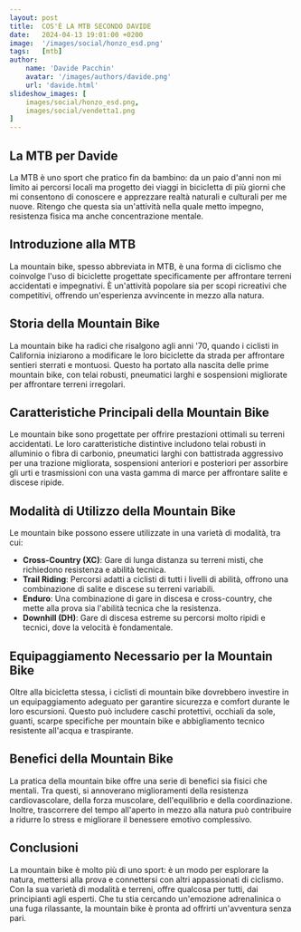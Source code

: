 ```yaml
---
layout: post
title:  COS'È LA MTB SECONDO DAVIDE
date:   2024-04-13 19:01:00 +0200
image:  '/images/social/honzo_esd.png'
tags:   [mtb]
author:
    name: 'Davide Pacchin'
    avatar: '/images/authors/davide.png'
    url: 'davide.html'
slideshow_images: [
    images/social/honzo_esd.png,
    images/social/vendetta1.png
]
---
```


## La MTB per Davide

La MTB è uno sport che pratico fin da bambino: da un paio d'anni non mi limito ai percorsi locali ma progetto dei viaggi in bicicletta di più giorni che mi consentono di conoscere e apprezzare realtà naturali e culturali per me nuove. Ritengo che questa sia un'attività nella quale metto impegno, resistenza fisica ma anche concentrazione mentale.

## Introduzione alla MTB

La mountain bike, spesso abbreviata in MTB, è una forma di ciclismo che coinvolge l'uso di biciclette progettate specificamente per affrontare terreni accidentati e impegnativi. È un'attività popolare sia per scopi ricreativi che competitivi, offrendo un'esperienza avvincente in mezzo alla natura.

## Storia della Mountain Bike

La mountain bike ha radici che risalgono agli anni '70, quando i ciclisti in California iniziarono a modificare le loro biciclette da strada per affrontare sentieri sterrati e montuosi. Questo ha portato alla nascita delle prime mountain bike, con telai robusti, pneumatici larghi e sospensioni migliorate per affrontare terreni irregolari.

## Caratteristiche Principali della Mountain Bike

Le mountain bike sono progettate per offrire prestazioni ottimali su terreni accidentati. Le loro caratteristiche distintive includono telai robusti in alluminio o fibra di carbonio, pneumatici larghi con battistrada aggressivo per una trazione migliorata, sospensioni anteriori e posteriori per assorbire gli urti e trasmissioni con una vasta gamma di marce per affrontare salite e discese ripide.

## Modalità di Utilizzo della Mountain Bike

Le mountain bike possono essere utilizzate in una varietà di modalità, tra cui:

- **Cross-Country (XC)**: Gare di lunga distanza su terreni misti, che richiedono resistenza e abilità tecnica.
- **Trail Riding**: Percorsi adatti a ciclisti di tutti i livelli di abilità, offrono una combinazione di salite e discese su terreni variabili.
- **Enduro**: Una combinazione di gare in discesa e cross-country, che mette alla prova sia l'abilità tecnica che la resistenza.
- **Downhill (DH)**: Gare di discesa estreme su percorsi molto ripidi e tecnici, dove la velocità è fondamentale.

## Equipaggiamento Necessario per la Mountain Bike

Oltre alla bicicletta stessa, i ciclisti di mountain bike dovrebbero investire in un equipaggiamento adeguato per garantire sicurezza e comfort durante le loro escursioni. Questo può includere caschi protettivi, occhiali da sole, guanti, scarpe specifiche per mountain bike e abbigliamento tecnico resistente all'acqua e traspirante.

## Benefici della Mountain Bike

La pratica della mountain bike offre una serie di benefici sia fisici che mentali. Tra questi, si annoverano miglioramenti della resistenza cardiovascolare, della forza muscolare, dell'equilibrio e della coordinazione. Inoltre, trascorrere del tempo all'aperto in mezzo alla natura può contribuire a ridurre lo stress e migliorare il benessere emotivo complessivo.

## Conclusioni

La mountain bike è molto più di uno sport: è un modo per esplorare la natura, mettersi alla prova e connettersi con altri appassionati di ciclismo. Con la sua varietà di modalità e terreni, offre qualcosa per tutti, dai principianti agli esperti. Che tu stia cercando un'emozione adrenalinica o una fuga rilassante, la mountain bike è pronta ad offrirti un'avventura senza pari.
